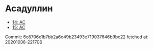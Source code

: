 # Асадуллин
- [14: AC](14.md)
- [15: AC](15.md)

Commit: 6c8706e1b7bb2a6c49b23493e719037646b9bc22
 fetched at: 20201006-221706
